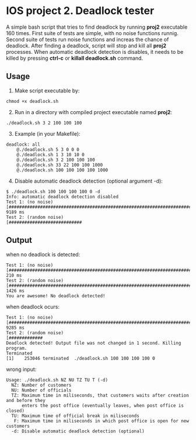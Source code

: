 # IOS project 2. Deadlock tester
A simple bash script that tries to find deadlock by running **proj2** executable 160 times. First suite of tests are simple, with no noise functions runnig. Second suite of tests run noise functions and increas the chance of deadlock. After finding a deadlock, script will stop and kill all **proj2** processes. When automatic deadlock detection is disables, it needs to be killed by pressing **ctrl-c** or **killall deadlock.sh** command.

## Usage
1. Make script executable by:
```
chmod +x deadlock.sh
```

2. Run in a directory with compiled project executable named **proj2**:
```
./deadlock.sh 3 2 100 100 100
```

3. Example (in your Makefile):
```
deadlock: all
    @./deadlock.sh 5 3 0 0 0
    @./deadlock.sh 1 3 10 10 0
    @./deadlock.sh 3 2 100 100 100
    @./deadlock.sh 33 22 100 100 1000
    @./deadlock.sh 100 100 100 100 1000
```

4. Disable automatic deadlock detection (optional argument -d):
```
$ ./deadlock.sh 100 100 100 100 0 -d
Info: automatic deadlock detection disabled
Test 1: (no noise)
[################################################################################] 9189 ms
Test 2: (random noise)
[############################
```

## Output
when no deadlock is detected:
```
Test 1: (no noise)
[################################################################################] 210 ms
Test 2: (random noise)
[################################################################################] 1426 ms
You are awesome! No deadlock detected!
```

when deadlock ocurs:
```
Test 1: (no noise)
[################################################################################] 9285 ms
Test 2: (random noise)
[#############
Deadlock detected! Output file was not changed in 1 second. Killing program.
Terminated
[1]    253046 terminated  ./deadlock.sh 100 100 100 100 0
```

wrong input:
```
Usage: ./deadlock.sh NZ NU TZ TU T (-d)
  NZ: Number of customers
  NU: Number of officials
  TZ: Maximum time in miliseconds, that customers waits after creation and before they
      enters the post office (eventually leaves, when post office is closed)
  TU: Maximum time of official break in miliseconds
   F: Maximum time in miliseconds in which post office is open for new customers
  -d: Disable automatic deadlock detection (optional)
```






